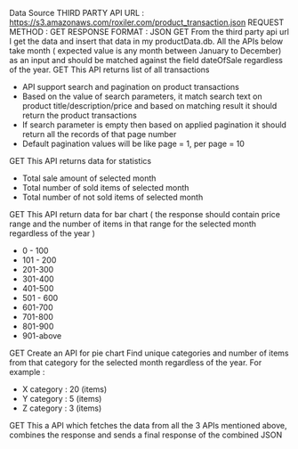 Data Source
THIRD PARTY API URL : https://s3.amazonaws.com/roxiler.com/product_transaction.json
REQUEST METHOD : GET
RESPONSE FORMAT : JSON
GET
From the third party api url I get the data and insert that data in my productData.db.
All the APIs below  take month ( expected value is any month between
January to December) as an input and should be matched against the field
dateOfSale regardless of the year.
GET
This API returns list of  all transactions
- API  support search and pagination on product transactions
- Based on the value of search parameters, it  match search text on product
title/description/price and based on matching result it should return the product
transactions
- If search parameter is empty then based on applied pagination it should return all the
records of that page number
- Default pagination values will be like page = 1, per page = 10

GET
This API returns data for statistics
- Total sale amount of selected month
- Total number of sold items of selected month
- Total number of not sold items of selected month

GET
This API  return data for bar chart ( the response should contain price range and the number
of items in that range for the selected month regardless of the year )
- 0 - 100
- 101 - 200
- 201-300
- 301-400
- 401-500
- 501 - 600
- 601-700
- 701-800
- 801-900
- 901-above

GET
Create an API for pie chart Find unique categories and number of items from that
category for the selected month regardless of the year.
For example :
- X category : 20 (items)
- Y category : 5 (items)
- Z category : 3 (items)

GET
This a API which fetches the data from all the 3 APIs mentioned above, combines
the response and sends a final response of the combined JSON
